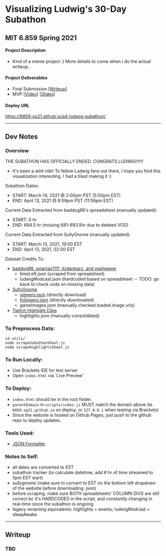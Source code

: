 # Visualizing Ludwig's 30-Day Subathon

## MIT 6.859 Spring 2021

#### Project Description
- Kind of a meme project :) More details to come when I do the actual writeup..    

#### Project Deliverables
- Final Submission [[Writeup](https://github.com/6859-sp21/a4-ludwig-subathon/blob/main/README.md)]
- MVP [[Video](https://youtu.be/nUda4JRYS7U)] [[Slides](https://docs.google.com/presentation/d/1e-SIilkMOaA-3OfUn5qYDrHJ5L7LxpdqVNObbwEFuuA/edit?usp=sharing)]

#### Deploy URL
https://6859-sp21.github.io/a4-ludwig-subathon/

-----------------------------

## Dev Notes

### Overview

THE SUBATHON HAS OFFICIALLY ENDED. CONGRATS LUDWIG!!!!!! 
- It's been a wild ride! To fellow Ludwig fans out there, I hope you find this visualization interesting. I had a blast making it :) 

Subathon Dates:
- START: March 14, 2021 @ 2:00pm PST (5:00pm EST)
- END: April 13, 2021 @ 8:59pm PST (11:59pm EST)

Current Data Extracted from baddog86's spreadsheet (manually updated):
- START: 0 hr
- END: 694.5 hr (missing 681-693.5hr due to deleted VOD)

Current Data Extracted from SullyGnome (manually updated):
- START: March 13, 2021, 19:00 EST
- END: April 13, 2021, 02:00 EST

Dataset Credits To:
- [baddog86, smartax1111, itzdanbarz, and ogsheeper](https://docs.google.com/spreadsheets/d/e/2PACX-1vThvKnVHDeF0iGgL7Bkx6wz_SE2hh2RvxzqEHyqtZvR3H0DXuOwwh5MdwnbzMYvluul97ld364VANqm/pubhtml#)
	* timeLeft.json (scraped from spreadsheet)
	* ludwigModcast.json (hardcoded based on spreadsheet -- TODO: go back to check vods on missing data)
- [SullyGnome](https://sullygnome.com/channel/ludwig)
	* [viewers.json](https://sullygnome.com/api/charts/linecharts/getconfig/ChannelViewers/30/0/12171601/ludwig/%20/%20/0/0/%20/) (directly download)
	* [followers.json](https://sullygnome.com/api/charts/linecharts/getconfig/ChannelFollowers/7/0/12171601/ludwig/%20/%20/0/0/%20/) (directly downloaded)
	* gameImages.json (manually checked loaded image urls)
- [Twitch Highlight Clips](https://docs.google.com/spreadsheets/d/e/2PACX-1vQLW71Ytd45ilfzRnforyZJthghXUickXMZdhY_phG8rAEO7eYqOCTj2u5DlxN0x5s1xP-ondSwf3RD/pubhtml#)
	* highlights.json (manually consolidated)

### To Preprocess Data:
```
cd utils/
node scrapeSubathonSheet.js
node scrapeHighlightsSheet.js
```
### To Run Locally:

- Use Brackets IDE for test server 
- Open ```index.html``` via 'Live Preview'

### To Deploy:

- ```index.html``` should be in the root folder.
- ```parentDomain``` in ```scripts/index.js``` MUST match the domain above (ie. ```6859-sp21.github.io``` on deploy, or ```127.0.0.1``` when testing via Brackets)
- Since the website is hosted on Github Pages, just push to the github repo to deploy updates. 

### Tools Used:
- [JSON Formatter](https://jsonformatter.curiousconcept.com/)

### Notes to Self:
- all dates are converted to EST
- subathon tracker (to calculate datetime, add # hr of time streamed to 5pm EST start)
- sullygnome (make sure to convert to EST on the bottom left dropdown of the website before downloading .json)
- before scraping, make sure BOTH spreadsheets' COLUMN DIVS are still correct bc it's HARDCODED in the script, and constantly changing in real-time since the subathon is ongoing
- legacy renaming equivalents: highlights = events; ludwigModcast = sleepAwake

-----------------------------

## Writeup

### TBD
